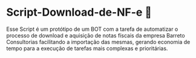# Script-Download-de-NF-e 👔
Esse Script é um protótipo de um BOT com a tarefa de automatizar o processo de download e
aquisição de notas físcais da empresa Barreto Consultorias facilitando a importação das mesmas,
gerando economia de tempo para a execução de tarefas mais complexas e prioritárias. 



